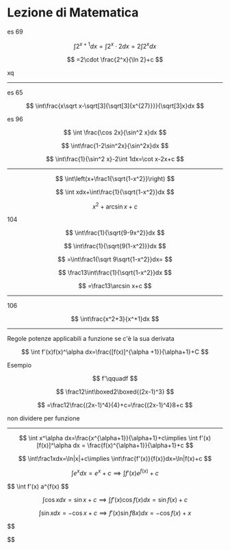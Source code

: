 # Lezione di Matematica


es 69 


$$
\int 2^{x+1}dx=\int 2^x\cdot 2dx=2\int2^xdx
$$

$$
=2\cdot \frac{2^x}{\ln 2}+c
$$

xq


----


es 65


$$
\int\frac{x\sqrt x-\sqrt[3]{\sqrt[3]{x^{27}}}}{\sqrt[3]x}dx
$$ 



es 96


$$
\int \frac{\cos 2x}{\sin^2 x}dx
$$


 
$$
\int\frac{1-2\sin^2x}{\sin^2x}dx
$$

$$
\int\frac{1}{\sin^2 x}-2\int 1dx=\cot x-2x+c
$$

 
---


$$
\int\left(x+\frac1{\sqrt{1-x^2}}\right)
$$



$$
\int xdx+\int\frac{1}{\sqrt{1-x^2}}dx
$$

$$
x^2+\arcsin x+c
$$


104


$$
\int\frac{1}{\sqrt{9-9x^2}}dx
$$

$$
\int\frac{1}{\sqrt{9(1-x^2)}}dx
$$

$$
=\int\frac1{\sqrt 9\sqrt{1-x^2}}dx=
$$

$$
\frac13\int\frac{1}{\sqrt{1-x^2}}dx
$$

$$
=\frac13\arcsin x+c
$$

---


106

$$
\int\frac{x^2+3}{x^+1}dx
$$






----

Regole potenze applicabili a funzione se c'è la sua derivata


$$
\int f'(x)f(x)^\alpha dx=\frac{[f(x)]^{\alpha +1}}{\alpha+1}+C
$$


Esempio


$$
f'\qquadf
$$

$$
\frac12\int\boxed2\boxed{(2x-1)^3}
$$

$$
=\frac12\frac{(2x-1)^4}{4}+c=\frac{(2x-1)^4}8+c
$$

non dividere per funzione

 ---

$$
\int x^\alpha dx=\frac{x^{\alpha+1}}{\alpha+1}+c\implies \int f'(x)[f(x)]^\alpha dx = \frac{f(x)^{\alpha+1}}{\alpha+1}+c
$$


$$
\int\frac1xdx=\ln|x|+c\implies \int\frac{f'(x)}{f(x)}dx=\ln|f(x)+c
$$


$$
\int e^xdx=e^x+c\implies\int f'(x)e^{f(x)}+c
$$


$$
\int f'(x) a^{f(x)
$$



$$
\int \cos x dx = \sin x+c \implies \int f'(x) \cos f(x)dx = \sin f(x)+c
$$

$$
\int\sin xdx=-\cos x+c\implies f'(x)\sin f8x)dx=-\cos f(x)+x
$$


$$

$$
<!--stackedit_data:
eyJoaXN0b3J5IjpbLTg0Mzg2ODgwNCw2ODM5MDIzNjgsMTM0MT
Q3NjY3MCwtNDIxNjQxNDI0LDIxMDY4MzkxMjQsLTcxNTA5MTc5
OSwtMTMwODgyMDk3MF19
-->